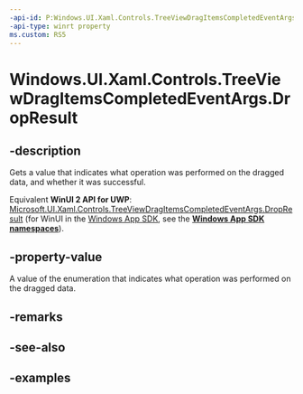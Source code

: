 ```yaml
---
-api-id: P:Windows.UI.Xaml.Controls.TreeViewDragItemsCompletedEventArgs.DropResult
-api-type: winrt property
ms.custom: RS5
---
```


<!-- Property syntax.
public DataPackageOperation DropResult { get; }
-->

# Windows.UI.Xaml.Controls.TreeViewDragItemsCompletedEventArgs.DropResult

## -description

Gets a value that indicates what operation was performed on the dragged data, and whether it was successful.

Equivalent **WinUI 2 API for UWP**: [Microsoft.UI.Xaml.Controls.TreeViewDragItemsCompletedEventArgs.DropResult](/windows/winui/api/microsoft.ui.xaml.controls.treeviewdragitemscompletedeventargs.dropresult) (for WinUI in the [Windows App SDK](/windows/apps/windows-app-sdk/), see the **[Windows App SDK namespaces](/windows/windows-app-sdk/api/winrt/)**).

## -property-value

A value of the enumeration that indicates what operation was performed on the dragged data.

## -remarks

## -see-also

## -examples

